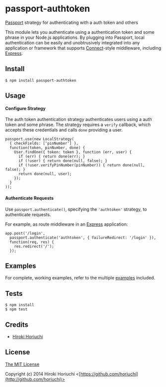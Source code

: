 # passport-authtoken


[Passport](http://passportjs.org/) strategy for authenticating with a auth token and others

This module lets you authenticate using a authentication token and some phrase in your Node.js
applications.  By plugging into Passport, local authentication can be easily and
unobtrusively integrated into any application or framework that supports
[Connect](http://www.senchalabs.org/connect/)-style middleware, including
[Express](http://expressjs.com/).

## Install

    $ npm install passport-authtoken

## Usage

#### Configure Strategy

The auth token authentication strategy authenticates users using a auth token and
some phrase.  The strategy requires a `verify` callback, which accepts these
credentials and calls `done` providing a user.

    passport.use(new LocalStrategy(
      { checkFields: ['pinNumber'] },
      function(token, pinNumber, done) {
        User.findOne({ token: token }, function (err, user) {
          if (err) { return done(err); }
          if (!user) { return done(null, false); }
          if (!user.verifyPinNumber(pinNumber)) { return done(null, false); }
          return done(null, user);
        });
      }
    ));

#### Authenticate Requests

Use `passport.authenticate()`, specifying the `'authtoken'` strategy, to
authenticate requests.

For example, as route middleware in an [Express](http://expressjs.com/)
application:

    app.post('/login', 
      passport.authenticate('authtoken', { failureRedirect: '/login' }),
      function(req, res) {
        res.redirect('/');
      });

## Examples

For complete, working examples, refer to the multiple [examples](https://github.com/horiuchi/passport-authtoken/tree/master/examples) included.

## Tests

    $ npm install
    $ npm test

## Credits

  - [Hiroki Horiuchi](http://github.com/horiuchi)

## License

[The MIT License](http://opensource.org/licenses/MIT)

Copyright (c) 2014 Hiroki Horiuchi <[https://github.com/horiuchi](http://github.com/horiuchi)>
